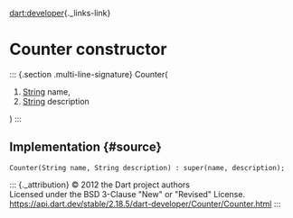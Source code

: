 [dart:developer](../../dart-developer/dart-developer-library){._links-link}

Counter constructor
===================

::: {.section .multi-line-signature}
Counter(

1.  [String](../../dart-core/string-class) name,
2.  [String](../../dart-core/string-class) description

)
:::

Implementation {#source}
--------------

``` {.language-dart data-language="dart"}
Counter(String name, String description) : super(name, description);
```

::: {._attribution}
© 2012 the Dart project authors\
Licensed under the BSD 3-Clause \"New\" or \"Revised\" License.\
<https://api.dart.dev/stable/2.18.5/dart-developer/Counter/Counter.html>
:::
